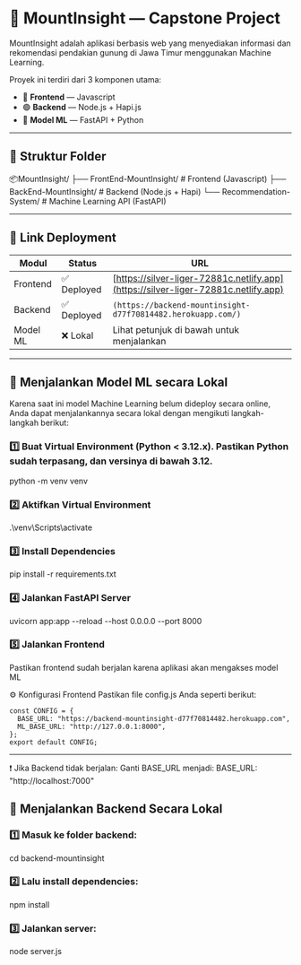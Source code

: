 # 🌄 MountInsight — Capstone Project

MountInsight adalah aplikasi berbasis web yang menyediakan informasi dan rekomendasi pendakian gunung di Jawa Timur menggunakan Machine Learning. 

Proyek ini terdiri dari 3 komponen utama:

- 🔵 **Frontend** — Javascript
- 🟢 **Backend** — Node.js + Hapi.js
- 🧠 **Model ML** — FastAPI + Python

---

## 📁 Struktur Folder

📦MountInsight/
├── FrontEnd-MountInsight/ # Frontend (Javascript)
├── BackEnd-MountInsight/ # Backend (Node.js + Hapi)
└── Recommendation-System/ # Machine Learning API (FastAPI)

---

## 🔗 Link Deployment

| Modul    | Status     | URL                                                                                |
| -------- | ---------- | ---------------------------------------------------------------------------------- |
| Frontend | ✅ Deployed | [https://silver-liger-72881c.netlify.app](https://silver-liger-72881c.netlify.app) |
| Backend  | ✅ Deployed | `(https://backend-mountinsight-d77f70814482.herokuapp.com/)`                                 |
| Model ML | ❌ Lokal    | Lihat petunjuk di bawah untuk menjalankan                                          |

---

## 🚀 Menjalankan Model ML secara Lokal

Karena saat ini model Machine Learning belum dideploy secara online, Anda dapat menjalankannya secara lokal dengan mengikuti langkah-langkah berikut:

### 1️⃣ Buat Virtual Environment (Python < 3.12.x). Pastikan Python sudah terpasang, dan versinya **di bawah 3.12**.
python -m venv venv

### 2️⃣ Aktifkan Virtual Environment
.\venv\Scripts\activate

### 3️⃣ Install Dependencies
pip install -r requirements.txt

### 4️⃣ Jalankan FastAPI Server
uvicorn app:app --reload --host 0.0.0.0 --port 8000

### 5️⃣ Jalankan Frontend
Pastikan frontend sudah berjalan karena aplikasi akan mengakses model ML 

⚙️ Konfigurasi Frontend
Pastikan file config.js Anda seperti berikut:
```
const CONFIG = {
  BASE_URL: "https://backend-mountinsight-d77f70814482.herokuapp.com",
  ML_BASE_URL: "http://127.0.0.1:8000",
};
export default CONFIG;
```
---

❗ Jika Backend tidak berjalan:
Ganti BASE_URL menjadi:
BASE_URL: "http://localhost:7000"

## 🧰 Menjalankan Backend Secara Lokal
### 1️⃣ Masuk ke folder backend:
cd backend-mountinsight

### 2️⃣ Lalu install dependencies:
npm install

### 3️⃣ Jalankan server:
node server.js
